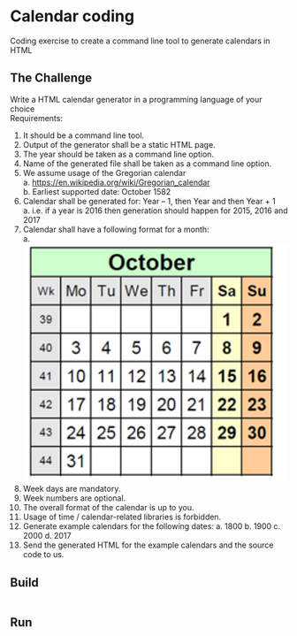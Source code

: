 # Calendar coding
Coding exercise to create a command line tool to generate calendars in HTML

## The Challenge
Write a HTML calendar generator in a programming language of your choice  
Requirements:
  1) It should be a command line tool.
  2) Output of the generator shall be a static HTML page.
  3) The year should be taken as a command line option.
  4) Name of the generated file shall be taken as a command line option.
  5) We assume usage of the Gregorian calendar  
    a. https://en.wikipedia.org/wiki/Gregorian_calendar  
    b. Earliest supported date: October 1582  
  6) Calendar shall be generated for: Year – 1, then Year and then Year + 1  
    a. i.e. if a year is 2016 then generation should happen for 2015, 2016 and 2017
  7) Calendar shall have a following format for a month:  
    a. ![example calendar format](calendar-example.png)
  8) Week days are mandatory.
  9) Week numbers are optional.
  10) The overall format of the calendar is up to you.
  11) Usage of time / calendar-related libraries is forbidden.
  12) Generate example calendars for the following dates:
    a. 1800
    b. 1900
    c. 2000
    d. 2017
  13) Send the generated HTML for the example calendars and the source code to us.

## Build 
```bash

```

## Run
```bash

```

